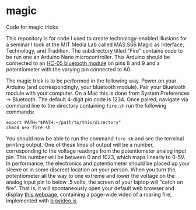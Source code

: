 # magic
Code for magic tricks

This repository is for code I used to create technology-enabled illusions for a seminar I took at the MIT Media Lab called MAS.S66 Magic as Interface, Technology, and Tradition.  The subdirectory titled "Fire" contains code to be run one an Arduino Nano microcontroller.  This Arduino should be connected  to an [HC-05 bluetooth module](http://www.amazon.com/Bluetooth-converter-serial-communication-master/dp/B008AVPE6Q) on pins 8 and 9 and a potentiometer with the varying pin connected to A0.  

The magic trick is to be performed in the following way.  Power on your Arduino (and correspondingly, your bluetooth module).  Pair your Bluetooth module with your computer.  On a Mac this is done from System Preferences -> Bluetooth.  The default 4-digit pin code is 1234.  Once paired, navigate via command line to the directory containing `fire.sh` run the following commands:
  
    export PATH="$PATH:~/path/to/this/directory"
    chmod u+x fire.sh
  
You should now be able to run the command `fire.sh` and see the terminal printing output.  One of these lines of output will be a number, corresponding to the voltage readings from the potentiometer analog input pin.  This number will be between 0 and 1023, which maps linearly to 0-5V.  In performance, the electronics and potentiometer should be placed up your sleeve or in some discreet location on your person.  When you turn the potentiometer all the way to one extreme and lower the voltage on the analog input pin to below .5 volts, the screen of your laptop will "catch on fire".  That is, it will spontaneously open your default web browser and display [this webpage](http://mcdonnell.mit.edu/human/magicfire.html), containing a page-wide video of a roaring fire, implemented with [bigvideo.js](http://dfcb.github.io/BigVideo.js/)
  
